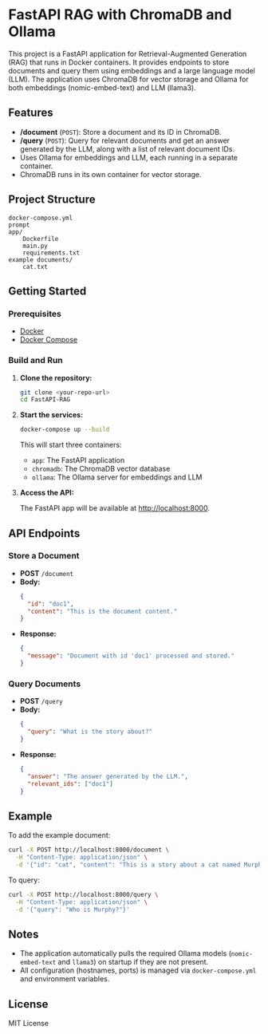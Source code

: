 # FastAPI RAG with ChromaDB and Ollama

This project is a FastAPI application for Retrieval-Augmented Generation (RAG) that runs in Docker containers. It provides endpoints to store documents and query them using embeddings and a large language model (LLM). The application uses ChromaDB for vector storage and Ollama for both embeddings (nomic-embed-text) and LLM (llama3).

## Features

- **/document** (`POST`): Store a document and its ID in ChromaDB.
- **/query** (`POST`): Query for relevant documents and get an answer generated by the LLM, along with a list of relevant document IDs.
- Uses Ollama for embeddings and LLM, each running in a separate container.
- ChromaDB runs in its own container for vector storage.

## Project Structure

```
docker-compose.yml
prompt
app/
    Dockerfile
    main.py
    requirements.txt
example documents/
    cat.txt
```

## Getting Started

### Prerequisites

- [Docker](https://www.docker.com/)
- [Docker Compose](https://docs.docker.com/compose/)

### Build and Run

1. **Clone the repository:**

   ```sh
   git clone <your-repo-url>
   cd FastAPI-RAG
   ```

2. **Start the services:**

   ```sh
   docker-compose up --build
   ```

   This will start three containers:
   - `app`: The FastAPI application
   - `chromadb`: The ChromaDB vector database
   - `ollama`: The Ollama server for embeddings and LLM

3. **Access the API:**

   The FastAPI app will be available at [http://localhost:8000](http://localhost:8000).

## API Endpoints

### Store a Document

- **POST** `/document`
- **Body:**
  ```json
  {
    "id": "doc1",
    "content": "This is the document content."
  }
  ```
- **Response:**
  ```json
  {
    "message": "Document with id 'doc1' processed and stored."
  }
  ```

### Query Documents

- **POST** `/query`
- **Body:**
  ```json
  {
    "query": "What is the story about?"
  }
  ```
- **Response:**
  ```json
  {
    "answer": "The answer generated by the LLM.",
    "relevant_ids": ["doc1"]
  }
  ```

## Example

To add the example document:

```sh
curl -X POST http://localhost:8000/document \
  -H "Content-Type: application/json" \
  -d '{"id": "cat", "content": "This is a story about a cat named Murphy. He was a Bengal cat, and very intelligent."}'
```

To query:

```sh
curl -X POST http://localhost:8000/query \
  -H "Content-Type: application/json" \
  -d '{"query": "Who is Murphy?"}'
```

## Notes

- The application automatically pulls the required Ollama models (`nomic-embed-text` and `llama3`) on startup if they are not present.
- All configuration (hostnames, ports) is managed via `docker-compose.yml` and environment variables.

## License

MIT License